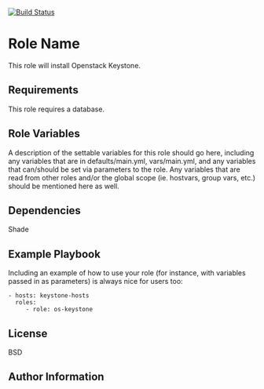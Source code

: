 [![Build Status](https://travis-ci.org/ragingpastry/os-keystone.svg?branch=master)](https://travis-ci.org/ragingpastry/os-keystone)


Role Name
=========

This role will install Openstack Keystone.

Requirements
------------

This role requires a database.

Role Variables
--------------

A description of the settable variables for this role should go here, including any variables that are in defaults/main.yml, vars/main.yml, and any variables that can/should be set via parameters to the role. Any variables that are read from other roles and/or the global scope (ie. hostvars, group vars, etc.) should be mentioned here as well.

Dependencies
------------

Shade

Example Playbook
----------------

Including an example of how to use your role (for instance, with variables passed in as parameters) is always nice for users too:

    - hosts: keystone-hosts
      roles:
         - role: os-keystone

License
-------

BSD

Author Information
------------------


